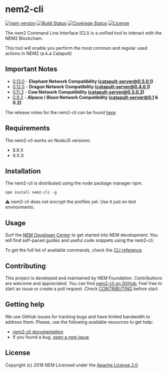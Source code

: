 # nem2-cli

[![npm version](https://badge.fury.io/js/nem2-cli.svg)](https://badge.fury.io/js/nem2-cli)
[![Build Status](https://api.travis-ci.org/nemtech/nem2-cli.svg?branch=master)](https://travis-ci.org/nemtech/nem2-cli)
[![Coverage Status](https://coveralls.io/repos/github/nemtech/nem2-cli/badge.svg?branch=travis-ci)](https://coveralls.io/github/nemtech/nem2-cli?branch=travis-ci)
[![License](https://img.shields.io/badge/License-Apache%202.0-blue.svg)](https://opensource.org/licenses/Apache-2.0)

The nem2 Command Line Interface (CLI) is a unified tool to interact with the NEM2 Blockchain.

This tool will enable you perform the most common and regular used actions in NEM2 (a.k.a Catapult)

## Important Notes

- [0.13.0](CHANGELOG.md#0130-05-Juk-2019) - **Elephant Network Compatibility (catapult-server@0.5.0.1)**
- [0.12.0](CHANGELOG.md#0120-04-Jun-2019) - **Dragon Network Compatibility (catapult-server@0.4.0.1)**
- [0.11.3](CHANGELOG.md#0113-03-Jun-2019) - **Cow Network Compatibility (catapult-server@0.3.0.2)**
- [0.9.3](CHANGELOG.md#093---3-apr-2018) - **_Alpaca_ / _Bison_ Network Compatibility (catapult-server@0.1 & 0.2)** 

The release notes for the nem2-cli can be found [here](CHANGELOG.md).

## Requirements

The nem2-cli works on NodeJS versions:

- 8.9.X
- 9.X.X

## Installation

The nem2-cli is distributed using the node package manager npm.

`npm install nem2-cli -g`

:warning: nem2-cli does not encrypt the profiles yet. Use it just on test environments.

## Usage

Surf the [NEM Developer Center][docs] to get started into NEM development. You will find self-paced guides and useful code snippets using the nem2-cli.

To get the full list of available commands, check the [CLI reference][docs].

## Contributing

This project is developed and maintained by NEM Foundation. Contributions are welcome and appreciated. You can find [nem2-cli on GitHub][self];
Feel free to start an issue or create a pull request. Check [CONTRIBUTING](CONTRIBUTING.md) before start.

## Getting help

We use GitHub issues for tracking bugs and have limited bandwidth to address them.
Please, use the following available resources to get help:

- [nem2-cli documentation][docs]
- If you found a bug, [open a new issue][issues]

## License

Copyright (c) 2018 NEM
Licensed under the [Apache License 2.0](LICENSE)

[self]: https://github.com/nemtech/nem2-cli
[docs]: https://nemtech.github.io/cli.html
[issues]: https://github.com/nemtech/nem2-cli/issues

